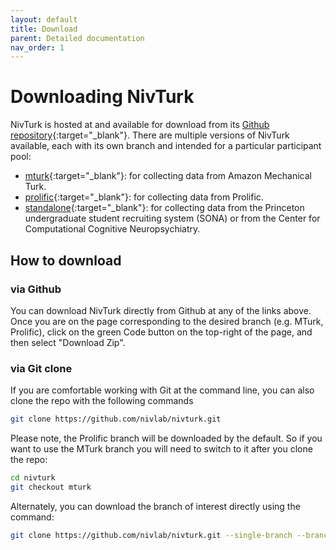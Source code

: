 ```yaml
---
layout: default
title: Download
parent: Detailed documentation
nav_order: 1
---
```


# Downloading NivTurk

NivTurk is hosted at and available for download from its [Github repository](https://github.com/nivlab/nivturk){:target="_blank"}. There are multiple versions of NivTurk available, each with its own branch and intended for a particular participant pool:

- [mturk](https://github.com/nivlab/nivturk/tree/mturk){:target="_blank"}: for collecting data from Amazon Mechanical Turk.
- [prolific](https://github.com/nivlab/nivturk/tree/prolific){:target="_blank"}: for collecting data from Prolific.
- [standalone](https://github.com/nivlab/nivturk/tree/standalone){:target="_blank"}: for collecting data from the Princeton undergraduate student recruiting system (SONA) or from the Center for Computational Cognitive Neuropsychiatry.

## How to download

### via Github

You can download NivTurk directly from Github at any of the links above. Once you are on the page corresponding to the desired branch (e.g. MTurk, Prolific), click on the green Code button on the top-right of the page, and then select "Download Zip".

### via Git clone

If you are comfortable working with Git at the command line, you can also clone the repo with the following commands

```bash
git clone https://github.com/nivlab/nivturk.git
```

Please note, the Prolific branch will be downloaded by the default. So if you want to use the MTurk branch you will need to switch to it after you clone the repo:

```bash
cd nivturk
git checkout mturk
```

Alternately, you can download the branch of interest directly using the command:

```bash
git clone https://github.com/nivlab/nivturk.git --single-branch --branch <branch-name>
```
